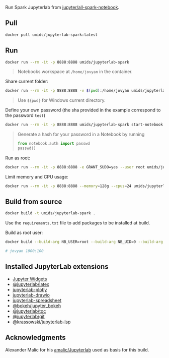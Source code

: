 Run Spark Jupyterlab from [jupyter/all-spark-notebook](https://github.com/jupyter/docker-stacks/tree/master/all-spark-notebook).

## Pull

```bash
docker pull umids/jupyterlab-spark:latest
```

## Run

```bash
docker run --rm -it -p 8888:8888 umids/jupyterlab-spark
```

> Notebooks workspace at `/home/jovyan` in the container.

Share current folder:

```bash
docker run --rm -it -p 8888:8888 -v $(pwd):/home/jovyan umids/jupyterlab-spark
```

> Use `${pwd}` for Windows current directory.

Define your own password (the sha provided in the example correspond to the password `test`)

```bash
docker run --rm -it -p 8888:8888 umids/jupyterlab-spark start-notebook.sh  --NotebookApp.password='sha1:9316432938f9:93985dffbb854d31308dfe0602a51db947fb7d80'
```

> Generate a hash for your password in a Notebook by running
>
> ```python
> from notebook.auth import passwd
> passwd()
> ```

Run as root:

```bash
docker run --rm -it -p 8888:8888 -e GRANT_SUDO=yes --user root umids/jupyterlab-spark start-notebook.sh  --NotebookApp.password='sha1:9316432938f9:93985dffbb854d31308dfe0602a51db947fb7d80'
```

Limit memory and CPU usage:

```bash
docker run --rm -it -p 8888:8888 --memory=128g --cpus=24 umids/jupyterlab-spark
```

## Build from source

```bash
docker build -t umids/jupyterlab-spark .
```

Use the `requirements.txt` file to add packages to be installed at build.

Build as root user:

```bash
docker build --build-arg NB_USER=root --build-arg NB_UID=0 --build-arg NB_GID=0 -t umids/jupyterlab-spark:root .

# jovyan 1000:100
```

## Installed JupyterLab extensions

- [Jupyter Widgets](https://ipywidgets.readthedocs.io/en/latest/examples/Widget%20Basics.html)
- [@jupyterlab/latex](https://github.com/jupyterlab/jupyterlab-latex)
- [jupyterlab-plotly](https://www.npmjs.com/package/jupyterlab-plotly)
- [jupyterlab-drawio](https://github.com/QuantStack/jupyterlab-drawio)
- [jupyterlab-spreadsheet](https://github.com/quigleyj97/jupyterlab-spreadsheet)
- [@bokeh/jupyter_bokeh](https://github.com/bokeh/jupyter_bokeh)
- [@jupyterlab/toc](https://www.npmjs.com/package/@jupyterlab/toc)
- [@jupyterlab/git](https://www.npmjs.com/package/@jupyterlab/git)
- [@krassowski/jupyterlab-lsp](https://github.com/krassowski/jupyterlab-lsp)

## Acknowledgments

Alexander Malic for his [amalic/Jupyterlab](https://github.com/amalic/Jupyterlab) used as basis for this build.